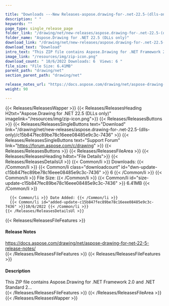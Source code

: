 ```yaml
---

title: "Downloads ---New Releases-aspose.drawing-for-.net-22.5-(dlls-only)"
description: " "
keywords: ""
page_type: single_release_page
folder_link: "/drawing/net/new-releases/aspose.drawing-for-.net-22.5-(dlls-only)/"
folder_name: "Aspose.Drawing for .NET 22.5 (DLLs only)"
download_link: "/drawing/net/new-releases/aspose.drawing-for-.net-22.5-(dlls-only)/c15b847fec89be78c16eee08485e9c3c-7436"
download_text: "Download"
intro_text: "This ZIP file contains Aspose.Drawing for .NET Framework 2.0 and .NET Standard 2..."
image_link: "/resources/img/zip-icon.png"
download_count: " 10/6/2022 Downloads: 6  Views: 6 "
file_size: "File Size: 6.41MB"
parent_path: "drawing/net"
section_parent_path: "drawing/net"

release_notes_url: "https://docs.aspose.com/drawing/net/aspose-drawing-for-net-22-5-release-notes/"
weight: 90

---
```


{{< Releases/ReleasesWapper >}}
  {{< Releases/ReleasesHeading H2txt="Aspose.Drawing for .NET 22.5 (DLLs only)" imagelink="/resources/img/zip-icon.png">}}
  {{< Releases/ReleasesButtons >}}
    {{< Releases/ReleasesSingleButtons text="Download" link="/drawing/net/new-releases/aspose.drawing-for-.net-22.5-(dlls-only)/c15b847fec89be78c16eee08485e9c3c-7436" >}}
    {{< Releases/ReleasesSingleButtons text="Support Forum" link="https://forum.aspose.com/c/drawing" >}}
  {{< Releases/ReleasesButtons >}}
  {{< Releases/ReleasesFileArea >}}
    {{< Releases/ReleasesHeading h4txt="File Details">}}
    {{< Releases/ReleasesDetailsUl >}}
      {{< Common/li >}} Downloads: {{< /Common/li >}}
      {{< Common/li class="downloadcount" id="dwn-update-c15b847fec89be78c16eee08485e9c3c-7436" >}} 6 {{< /Common/li >}}
      {{< Common/li >}} File Size: {{< /Common/li >}}
      {{< Common/li id="size-update-c15b847fec89be78c16eee08485e9c3c-7436" >}} 6.41MB {{< /Common/li >}}

      {{< Common/li >}} Date Added: {{< /Common/li >}}
      {{< Common/li id="added-update-c15b847fec89be78c16eee08485e9c3c-7436" >}}10/6/2022 {{< /Common/li >}}
    {{< /Releases/ReleasesDetailsUl >}}

  {{< Releases/ReleasesFileFeatures >}}
      <h4>Release Notes</h4><div><a href='https://docs.aspose.com/drawing/net/aspose-drawing-for-net-22-5-release-notes/'>https://docs.aspose.com/drawing/net/aspose-drawing-for-net-22-5-release-notes/</a></div>
  {{< /Releases/ReleasesFileFeatures >}}
  {{< Releases/ReleasesFileFeatures >}}
      <h4>Description</h4><div class="HTMLDescription">This ZIP file contains Aspose.Drawing for .NET Framework 2.0 and .NET Standard 2...</div>
  {{< /Releases/ReleasesFileFeatures >}}
 {{< /Releases/ReleasesFileArea >}}
{{< /Releases/ReleasesWapper >}}


